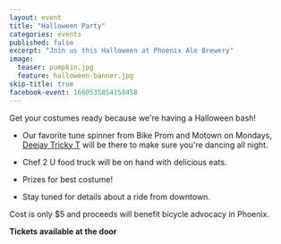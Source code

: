 ```yaml
---
layout: event
title: "Halloween Party"
categories: events
published: false
excerpt: "Join us this Halloween at Phoenix Ale Brewery"
image:
  teaser: pumpkin.jpg
  feature: halloween-banner.jpg
skip-title: true
facebook-event: 1660535854158458
---
```


Get your costumes ready because we're having a Halloween bash!

* Our favorite tune spinner from Bike Prom and Motown on Mondays,
  [Deejay Tricky T](https://www.facebook.com/discjockeytrickyt)
  will be there to make sure you're dancing all night.

* Chef 2 U food truck will be on hand with delicious eats.

* Prizes for best costume!

* Stay tuned for details about a ride from downtown.

Cost is only $5 and proceeds will benefit bicycle advocacy in Phoenix.

**Tickets available at the door**
